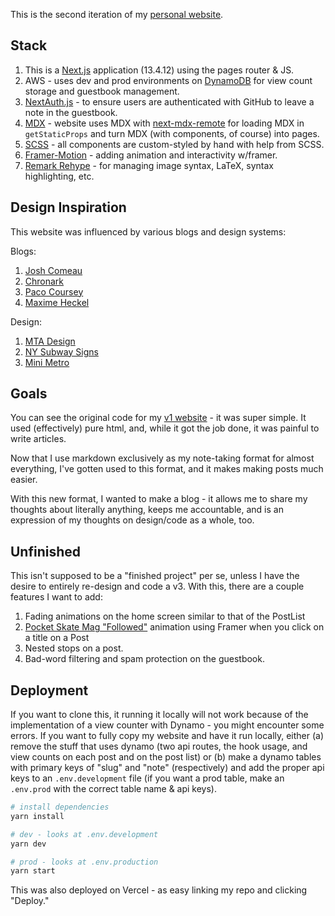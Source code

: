 This is the second iteration of my [personal website](https://charliemeyer.xyz). 

## Stack

1. This is a [Next.js](https://nextjs.org/) application (13.4.12) using the pages router & JS.
1. AWS - uses dev and prod environments on [DynamoDB](https://aws.amazon.com/dynamodb/) for view count storage and guestbook management.
1. [NextAuth.js](https://next-auth.js.org/) - to ensure users are authenticated with GitHub to leave a note in the guestbook.
1. [MDX](https://mdxjs.com/) - website uses MDX with [next-mdx-remote](https://github.com/hashicorp/next-mdx-remote) for loading MDX in `getStaticProps` and turn MDX (with components, of course) into pages.
1. [SCSS](https://sass-lang.com/) - all components are custom-styled by hand with help from SCSS.
1. [Framer-Motion](https://www.framer.com/motion/) - adding animation and interactivity w/framer.
1. [Remark Rehype](https://github.com/remarkjs/remark-rehype) - for managing image syntax, LaTeX, syntax highlighting, etc. 

## Design Inspiration

This website was influenced by various blogs and design systems:

Blogs:
1. [Josh Comeau](https://www.joshwcomeau.com/)
1. [Chronark](https://chronark.com)
1. [Paco Coursey](https://paco.me/)
1. [Maxime Heckel](https://blog.maximeheckel.com/)

Design:
1. [MTA Design](https://standardsmanual.com/products/nyctacompactedition)
1. [NY Subway Signs](https://i.etsystatic.com/6628690/r/il/c18acd/1909287421/il_fullxfull.1909287421_dofm.jpg)
1. [Mini Metro](https://www.google.com/search?q=mini+metro&source=lmns&bih=925&biw=1288&hl=en&sa=X&ved=2ahUKEwinqoeXybSCAxXlkokEHft9ApgQ0pQJKAB6BAgBEAI)

## Goals

You can see the original code for my [v1 website](https://github.com/charliemeyer2000/website) - it was super simple. It used (effectively) pure html, and, while it got the job done, it was painful to write articles. 

Now that I use markdown exclusively as my note-taking format for almost everything, I've gotten used to this format, and it makes making posts much easier. 

With this new format, I wanted to make a blog - it allows me to share my thoughts about literally anything, keeps me accountable, and is an expression of my thoughts on design/code as a whole, too. 

## Unfinished

This isn't supposed to be a "finished project" per se, unless I have the desire to entirely re-design and code a v3. With this, there are a couple features I want to add:

1. Fading animations on the home screen similar to that of the PostList
1. [Pocket Skate Mag "Followed"](https://www.google.com/search?q=pocket+skate+mag+followed&sourceid=chrome&ie=UTF-8) animation using Framer when you click on a title on a Post
1. Nested stops on a post.
1. Bad-word filtering and spam protection on the guestbook.

## Deployment

If you want to clone this, it running it locally will not work because of the implementation of a view counter with Dynamo - you might encounter some errors. If you want to fully copy my website and have it run locally, either (a) remove the stuff that uses dynamo (two api routes, the hook usage, and view counts on each post and on the post list) or (b) make a dynamo tables with primary keys of "slug" and "note" (respectively) and add the proper api keys to an `.env.development` file (if you want a prod table, make an `.env.prod` with the correct table name & api keys). 

```bash
# install dependencies
yarn install

# dev - looks at .env.development
yarn dev

# prod - looks at .env.production
yarn start
```

This was also deployed on Vercel - as easy linking my repo and clicking "Deploy." 

